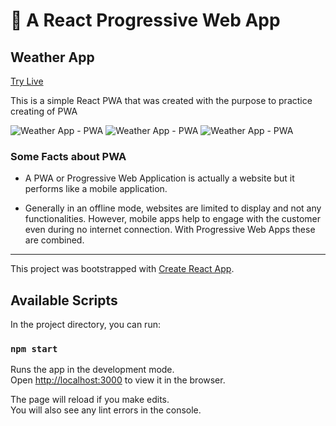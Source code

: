 # 🚀 A React Progressive Web App

## Weather App

[Try Live](https://nervous-panini-e2ae73.netlify.app/)

This is a simple React PWA that was created with the purpose to practice creating of PWA

![Weather App - PWA](/images/pwa1.png)
![Weather App - PWA](/images/pwa2.png)
![Weather App - PWA](/images/pwa3.png)

### Some Facts about PWA

- A PWA or Progressive Web Application is actually a website but it performs like a mobile application.

- Generally in an offline mode, websites are limited to display and not any functionalities. However, mobile apps help to engage with the customer even during no internet connection. With Progressive Web Apps these are combined.

---

This project was bootstrapped with [Create React App](https://github.com/facebook/create-react-app).

## Available Scripts

In the project directory, you can run:

### `npm start`

Runs the app in the development mode.<br />
Open [http://localhost:3000](http://localhost:3000) to view it in the browser.

The page will reload if you make edits.<br />
You will also see any lint errors in the console.

